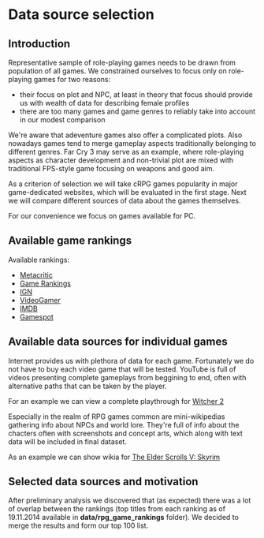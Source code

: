 Data source selection
=====================

Introduction
------------

Representative sample of role-playing games needs to be drawn from population of all games. We constrained ourselves to focus only on role-playing games for two reasons:
- their focus on plot and NPC, at least in theory that focus should provide us with wealth of data for describing female profiles
- there are too many games and game genres to reliably take into account in our modest comparison

We're aware that adeventure games also offer a complicated plots. Also nowadays games tend to merge gameplay aspects traditionally belonging to different genres. Far Cry 3 may serve as an example, where role-playing aspects as character development and non-trivial plot are mixed with traditional FPS-style game focusing on weapons and good aim.

As a criterion of selection we will take cRPG games popularity in major game-dedicated websites, which will be evaluated in the first stage. Next we will compare different sources of data about the games themselves.

For our convenience we focus on games available for PC.

Available game rankings
----------------------

Available rankings:
- [Metacritic](http://www.metacritic.com/browse/games/genre/metascore/role-playing/pc?view=condensed)
- [Game Rankings](http://www.gamerankings.com/browse.html?site=pc&cat=48&year=0&numrev=0&sort=0&letter=&search=)
- [IGN](http://uk.ign.com/games/reviews/pc?sortBy=score&sortOrder=desc&genre=rpg)
- [VideoGamer](http://www.videogamer.com/top-games/pc-role-playing-games-all-time/)
- [IMDB](http://www.imdb.com/list/ls057949881/)
- [Gamespot](http://www.gamespot.com/new-games/?sort=score&game_filter_type[genres]=46&game_filter_type[platform]=19&game_filter_type[minRating]=&game_filter_type[timeFrame]=&game_filter_type[startDate]=&game_filter_type[endDate]=&game_filter_type[theme]=&game_filter_type[region]=&___game_filter_type[developers]=&___game_filter_type[publishers]=&game_filter_type[letter]=/)



Available data sources for individual games
-------------------------------------------

Internet provides us with plethora of data for each game. Fortunately we do not have to buy each video game that will be tested. YouTube is full of videos presenting complete gameplays from beggining to end, often with alternative paths that can be taken by the player.

For an example we can view a complete playthrough for [Witcher 2](https://www.youtube.com/watch?v=ui9C1pfxj4g)

Especially in the realm of RPG games common are mini-wikipedias gathering info about NPCs and world lore. They're full of info about the chacters often with screenshots and concept arts, which along with text data will be included in final dataset.

As an example we can show wikia for [The Elder Scrolls V: Skyrim](http://elderscrolls.wikia.com/wiki/The_Elder_Scrolls_Wiki)


Selected data sources and motivation
------------------------------------

After preliminary analysis we discovered that (as expected) there was a lot of overlap between the rankings (top titles from each ranking as of 19.11.2014 available in __data/rpg_game_rankings__ folder). We decided to merge the results and form our top 100 list.

